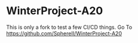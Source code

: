 # WinterProject-A20
This is only a fork to test a few CI/CD things.
Go To https://github.com/SphereII/WinterProject-A20

